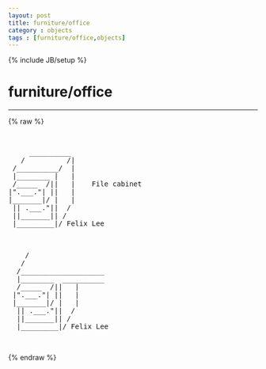 ```yaml
---
layout: post
title: furniture/office
category : objects
tags : [furniture/office,objects]
---
```

{% include JB/setup %}
# furniture/office
---
{% raw %}
<pre>


     __________
   /          /|
 /__________/  |
 |________ |   |
 /_____  /||   |    File cabinet
|&quot;.___.&quot;| ||   |
|_______|/ |   |
 || .___.&quot;||  /
 ||_______|| /
 |_________|/ Felix Lee



    /
   /
  /____________________
  |________  __________
  /_____  /||   |
 |&quot;.___.&quot;| ||   |
 |_______|/ |   |
  || .___.&quot;||  /
  ||_______|| /
  |_________|/ Felix Lee

 </pre>
{% endraw %}
